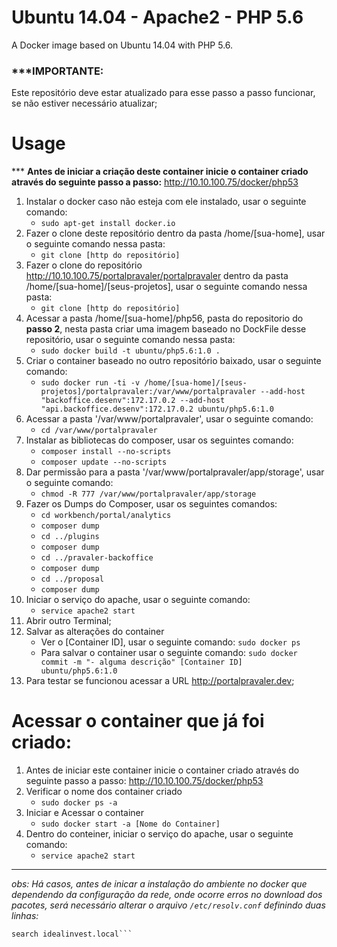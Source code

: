 # Ubuntu 14.04 - Apache2 - PHP 5.6

A Docker image based on Ubuntu 14.04 with PHP 5.6.

### ***IMPORTANTE: 

Este repositório deve estar atualizado para esse passo a passo funcionar, se não estiver necessário atualizar;


# Usage

*** **Antes de iniciar a criação deste container inicie o container criado através do seguinte passo a passo:** http://10.10.100.75/docker/php53

1. Instalar o docker caso não esteja com ele instalado, usar o seguinte comando: 
   *  `sudo apt-get install docker.io`
2. Fazer o clone deste repositório dentro da pasta /home/[sua-home], usar o seguinte comando nessa pasta:
   *  `git clone [http do repositório]`
3. Fazer o clone do repositório http://10.10.100.75/portalpravaler/portalpravaler
dentro da pasta /home/[sua-home]/[seus-projetos], usar o seguinte comando nessa pasta:
   *  `git clone [http do repositório]`
4. Acessar a pasta /home/[sua-home]/php56, pasta do repositorio do **passo 2**, 
nesta pasta criar uma imagem baseado no DockFile desse repositório, usar o seguinte comando nessa pasta:
   *  `sudo docker build -t ubuntu/php5.6:1.0 .`
5. Criar o container baseado no outro repositório baixado, usar o seguinte comando:
   *  `sudo docker run -ti -v /home/[sua-home]/[seus-projetos]/portalpravaler:/var/www/portalpravaler --add-host "backoffice.desenv":172.17.0.2 --add-host "api.backoffice.desenv":172.17.0.2 ubuntu/php5.6:1.0` 
6. Acessar a pasta '/var/www/portalpravaler', usar o seguinte comando:
    * `cd /var/www/portalpravaler`
7. Instalar as bibliotecas do composer, usar os seguintes comando:
    * `composer install --no-scripts`
    * `composer update --no-scripts`
8. Dar permissão para a pasta '/var/www/portalpravaler/app/storage', usar o seguinte comando:
    * `chmod -R 777 /var/www/portalpravaler/app/storage`
9. Fazer os Dumps do Composer, usar os seguintes comandos:    
    * `cd workbench/portal/analytics`
    * `composer dump`
    * `cd ../plugins`
    * `composer dump`
    * `cd ../pravaler-backoffice`
    * `composer dump`
    * `cd ../proposal`    
    * `composer dump`
10. Iniciar o serviço do apache, usar o seguinte comando: 
    * `service apache2 start`
11. Abrir outro Terminal;
12. Salvar as alterações do container
    * Ver o [Container ID], usar o seguinte comando: `sudo docker ps`
    * Para salvar o container usar o seguinte comando: 
    `sudo docker commit -m "- alguma descrição" [Container ID]  ubuntu/php5.6:1.0`
13. Para testar se funcionou acessar a URL http://portalpravaler.dev;
    
    
# Acessar o container que já foi criado:
1. Antes de iniciar este container inicie o container criado através do seguinte passo a passo: http://10.10.100.75/docker/php53
2. Verificar o nome dos container criado
    * `sudo docker ps -a`
3. Iniciar e Acessar o container
    * `sudo docker start -a [Nome do Container]`
4. Dentro do conteiner, iniciar o serviço do apache, usar o seguinte comando: 
    * `service apache2 start`



----

*obs: Há casos, antes de inicar a instalação do ambiente no docker que dependendo da configuração da rede, onde ocorre erros no download dos pacotes, será necessário alterar 
o arquivo `/etc/resolv.conf` definindo duas linhas:* 

```nameserver 10.10.100.72
search idealinvest.local```